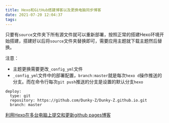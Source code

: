 ```yaml
---
title: Hexo和GitHub搭建博客以及更换电脑同步博客
date: 2021-07-20 12:04:37
tags:
---
```


只要有`source`文件夹下所有源文件就可以重新部署，按照正常的搭建Hexo环境开始搭建，搭建好以后将`source`文件夹替换即可，需要应用主题就下载主题然后替换。

注意：
- 主题更换需要更改`_config_yml`文件
- `_config_yml`文件中的部署配置，`branch:master`就是每次`hexo d`操作推送的分支。而在命令行每次`git push`推送的分支是设置的默认分支`hexo`
```
deploy:
  type: git
  repository: https://github.com/Dunky-Z/Dunky-Z.github.io.git
  branch: master
```
[利用Hexo在多台电脑上提交和更新github pages博客
](https://www.jianshu.com/p/0b1fccce74e0)

